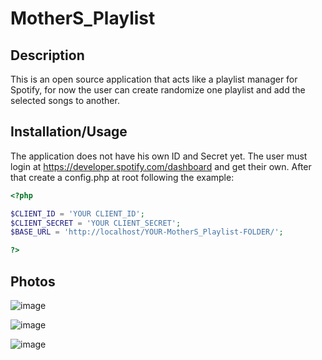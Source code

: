 # MotherS_Playlist

## Description
This is an open source application that acts like a playlist manager for Spotify, for now the user can create randomize one playlist and add the selected songs to another.


## Installation/Usage
The application does not have his own ID and Secret yet. The user must login at https://developer.spotify.com/dashboard and get their own. After that create a config.php at root 
following the example:
``` php
<?php

$CLIENT_ID = 'YOUR CLIENT_ID';
$CLIENT_SECRET = 'YOUR CLIENT_SECRET';
$BASE_URL = 'http://localhost/YOUR-MotherS_Playlist-FOLDER/';

?>
```

## Photos

![image](https://user-images.githubusercontent.com/54332151/152656243-51f9e073-9187-45dc-9695-5dbc71b8a87f.png)

![image](https://user-images.githubusercontent.com/54332151/152454396-f6e0d38e-7d37-47cb-bb8e-3854b13ea731.png)

![image](https://user-images.githubusercontent.com/54332151/152454513-55117379-d39c-4066-bbb6-9a10e57a7e95.png)

